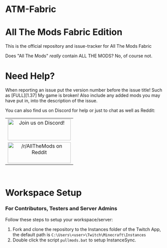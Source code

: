# ATM-Fabric

All The Mods Fabric Edition
======
This is the official repository and issue-tracker for All The Mods Fabric
  
Does "All The Mods" *really* contain ALL THE MODS? No, of course not.
   
Need Help?
======
When reporting an issue put the version number before the issue title! Such as [FULL][1.37] My game is broken! Also include any added mods you may have put in, into the description of the issue. 
 
You can also find us on Discord for help or just to chat as well as Reddit:   
  
|              |
|:------------:|
|<a href="https://discordapp.com/invite/rbSZNDQ"><img src="https://discordapp.com/assets/fc0b01fe10a0b8c602fb0106d8189d9b.png" alt="Join us on Discord!"  width="200" height="68"></a>|
|<a href="https://www.reddit.com/r/allthemods"><img src="https://www.redditstatic.com/about/assets/reddit-logo.png" alt="/r/AllTheMods on Reddit"  width="200" height="67"></a>|
<br>

Workspace Setup
======

### For Contributors, Testers and Server Admins
Follow these steps to setup your workspace/server:

1) Fork and clone the repository to the Instances folder of the Twitch App, the default path is `C:\Users\<user>\Twitch\Minecraft\Instances`
2) Double click the script `pullmods.bat` to setup InstanceSync.
